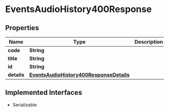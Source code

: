 

# EventsAudioHistory400Response


## Properties

Name | Type | Description | Notes
------------ | ------------- | ------------- | -------------
**code** | **String** |  |  [optional]
**title** | **String** |  |  [optional]
**id** | **String** |  |  [optional]
**details** | [**EventsAudioHistory400ResponseDetails**](EventsAudioHistory400ResponseDetails.md) |  |  [optional]


## Implemented Interfaces

* Serializable


